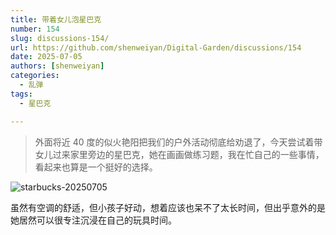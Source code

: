 ```yaml
---
title: 带着女儿泡星巴克
number: 154
slug: discussions-154/
url: https://github.com/shenweiyan/Digital-Garden/discussions/154
date: 2025-07-05
authors: [shenweiyan]
categories: 
  - 乱弹
tags: 
  - 星巴克

---
```


> 外面将近 40 度的似火艳阳把我们的户外活动彻底给劝退了，今天尝试着带女儿过来家里旁边的星巴克，她在画画做练习题，我在忙自己的一些事情，看起来也算是一个挺好的选择。

![starbucks-20250705](https://kg.weiyan.cc/2025/07/starbucks-20250705.jpg)

虽然有空调的舒适，但小孩子好动，想着应该也呆不了太长时间，但出乎意外的是她居然可以很专注沉浸在自己的玩具时间。


<script src="https://giscus.app/client.js"
	data-repo="shenweiyan/Digital-Garden"
	data-repo-id="R_kgDOKgxWlg"
	data-mapping="number"
	data-term="154"
	data-reactions-enabled="1"
	data-emit-metadata="0"
	data-input-position="bottom"
	data-theme="light"
	data-lang="zh-CN"
	crossorigin="anonymous"
	async>
</script>
